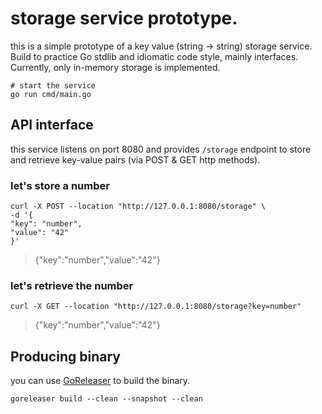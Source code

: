 # storage service prototype.

this is a simple prototype of a key value (string -> string) storage service.
Build to practice Go stdlib and idiomatic code style, mainly interfaces.
Currently, only in-memory storage is implemented.

```shell
# start the service
go run cmd/main.go
```

## API interface

this service listens on port 8080 and provides `/storage` endpoint to store and retrieve key-value pairs (via POST & GET
http methods).

### let's store a number

```shell
curl -X POST --location "http://127.0.0.1:8080/storage" \
-d '{
"key": "number",
"value": "42"
}'
```

> {"key":"number","value":"42"}

### let's retrieve the number

```shell
curl -X GET --location "http://127.0.0.1:8080/storage?key=number"
```

> {"key":"number","value":"42"}

## Producing binary

you can use [GoReleaser](https://goreleaser.com/) to build the binary.

```shell
goreleaser build --clean --snapshot --clean
```
